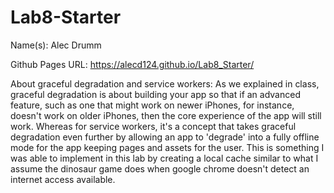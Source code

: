 # Lab8-Starter
Name(s): Alec Drumm


Github Pages URL: https://alecd124.github.io/Lab8_Starter/


About graceful degradation and service workers: As we explained in class, graceful degradation is about building your app so that if an advanced feature, such as one that might work on newer iPhones, for instance, doesn't work on older iPhones, then the core experience of the app will still work. Whereas for service workers, it's a concept that takes graceful degradation even further by allowing an app to 'degrade' into a fully offline mode for the app keeping pages and assets for the user. This is something I was able to implement in this lab by creating a local cache similar to what I assume the dinosaur game does when google chrome doesn't detect an internet access available. 
